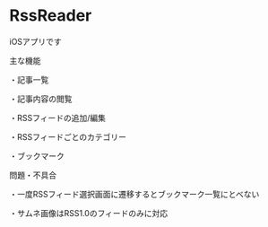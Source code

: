 # RssReader
iOSアプリです

主な機能

・記事一覧

・記事内容の閲覧

・RSSフィードの追加/編集

・RSSフィードごとのカテゴリー

・ブックマーク


問題・不具合

・一度RSSフィード選択画面に遷移するとブックマーク一覧にとべない

・サムネ画像はRSS1.0のフィードのみに対応
